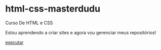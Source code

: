 # html-css-masterdudu
 Curso De HTML e CSS

Estou aprendendo a criar sites e agora vou gerenciar meus repositórios!

<a href="https://manoeldudu.github.io/html-css-masterdudu/desafios/d01/index.html">executar</a>